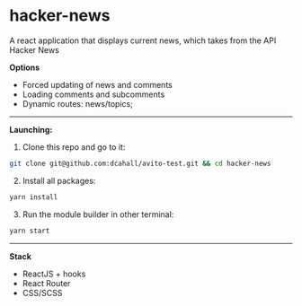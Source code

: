 # hacker-news
A react application that displays current news, which takes from the API Hacker News


**Options**
- Forced updating of news and comments
- Loading comments and subcomments
- Dynamic routes: news/topics;
____
**Launching:**
1. Clone this repo and go to it:
``` sh
git clone git@github.com:dcahall/avito-test.git && cd hacker-news
```
2. Install all packages:
``` sh
yarn install
```
3. Run the module builder in other terminal:
``` sh
yarn start
```
____
**Stack**
- ReactJS + hooks
- React Router
- CSS/SCSS
